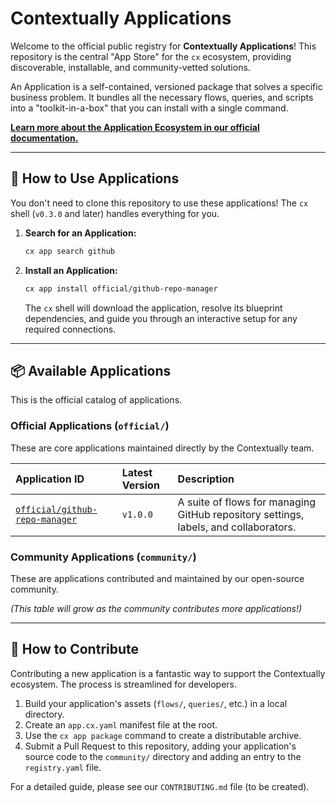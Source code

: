 # Contextually Applications

Welcome to the official public registry for **Contextually Applications**! This repository is the central "App Store" for the `cx` ecosystem, providing discoverable, installable, and community-vetted solutions.

An Application is a self-contained, versioned package that solves a specific business problem. It bundles all the necessary flows, queries, and scripts into a "toolkit-in-a-box" that you can install with a single command.

[**Learn more about the Application Ecosystem in our official documentation.**](https://flowcontextually.github.io/docs/concepts/application-ecosystem/)

---

## 🚀 How to Use Applications

You don't need to clone this repository to use these applications! The `cx` shell (`v0.3.0` and later) handles everything for you.

1.  **Search for an Application:**
    ```bash
    cx app search github
    ```

2.  **Install an Application:**
    ```bash
    cx app install official/github-repo-manager
    ```
    The `cx` shell will download the application, resolve its blueprint dependencies, and guide you through an interactive setup for any required connections.

---

## 📦 Available Applications

This is the official catalog of applications.

### Official Applications (`official/`)

These are core applications maintained directly by the Contextually team.

| Application ID | Latest Version | Description |
| :--- | :--- | :--- |
| [`official/github-repo-manager`](./official/github-repo-manager/) | `v1.0.0` | A suite of flows for managing GitHub repository settings, labels, and collaborators. |

### Community Applications (`community/`)

These are applications contributed and maintained by our open-source community.

*(This table will grow as the community contributes more applications!)*

---

## 🤝 How to Contribute

Contributing a new application is a fantastic way to support the Contextually ecosystem. The process is streamlined for developers.

1.  Build your application's assets (`flows/`, `queries/`, etc.) in a local directory.
2.  Create an `app.cx.yaml` manifest file at the root.
3.  Use the `cx app package` command to create a distributable archive.
4.  Submit a Pull Request to this repository, adding your application's source code to the `community/` directory and adding an entry to the `registry.yaml` file.

For a detailed guide, please see our `CONTRIBUTING.md` file (to be created).
